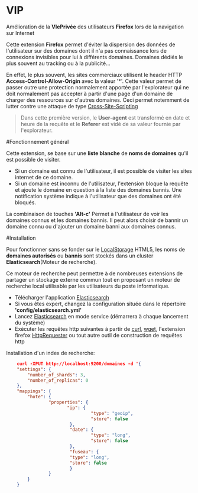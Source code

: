# VIP

Amélioration de la **VIePrivée** des utilisateurs **Firefox** lors de la navigation sur Internet

Cette extension **Firefox** permet d'éviter la dispersion des données de l'utilisateur sur des domaines dont il n'a pas connaissance lors de connexions invisibles pour lui à différents domaines. Domaines dédiés le plus souvent au tracking ou à la publicité...

En effet, le plus souvent, les sites commerciaux utilisent le header HTTP **Access-Control-Allow-Origin** avec la valeur '*'.
Cette valeur permet de passer outre une protection normalement apportée par l'explorateur qui ne doit normalement pas accepter à partir d'une page d'un domaine de charger des ressources sur d'autres domaines.
Ceci permet notemment de lutter contre une attaque de type [Cross-Site-Scripting](https://en.wikipedia.org/wiki/Cross-site_scripting)


> Dans cette première version, le **User-agent** est transformé en date et heure de la requête et le **Referer** est vidé de sa valeur fournie par l'explorateur.

#Fonctionnement général

Cette extension, se base sur une **liste blanche** de **noms de domaines** qu'il est possible de visiter.
- Si un domaine est connu de l'utilisateur, il est possible de visiter les sites internet de ce domaine.
- Si un domaine est inconnu de l'utilisateur, l'extension bloque la requête et ajoute le domaine en question à la liste des domaines bannis. Une notification système indique à l'utilisateur que des domaines ont été bloqués.

La combinaison de touches **'Alt-c'** Permet à l'utilisateur de voir les domaines connus et les domaines bannis.
Il peut alors choisir de bannir un domaine connu ou d'ajouter un domaine banni aux domaines connus.

#Installation

Pour fonctionner sans se fonder sur le [LocalStorage](http://www.w3.org/TR/webstorage/) HTML5, les noms de **domaines autorisés** ou **bannis** sont stockés dans un cluster **Elasticsearch**(Moteur de recherche).

Ce moteur de recherche peut permettre à de nombreuses extensions de partager un stockage externe commun tout en proposant un moteur de recherche local utilisable par les utilisateurs du poste informatique.

- Télécharger l'application [Elasticsearch](https://www.elastic.co/downloads/elasticsearch)
- Si vous êtes expert, changez la configuration située dans le répertoire **'config/elasticsearch.yml'**
- Lancez [Elasticsearch](https://www.elastic.co/downloads/elasticsearch) en mode service (démarrera à chaque lancement du système)
- Exécuter les requêtes http suivantes à partir de [curl](http://man.cx/curl), [wget](http://man.cx/wget), l'extension firefox [HttpRequester](https://addons.mozilla.org/fr/firefox/addon/httprequester/) ou tout autre outil de construction de requêtes http

Installation d'un index de recherche:
```json
    curl -XPUT http://localhost:9200/domaines -d '{
    "settings": {
        "number_of_shards": 3,
        "number_of_replicas": 0
    },
    "mappings": {
        "hote": {
                "properties": {
                       "ip": {
                                "type": "geoip",
                                "store": false
                        },
                        "date": {
                                "type": "long",
                                "store": false 
                        },
                        "fuseau": {
    			        "type": "long",
    			        "store": false
                        }
                }
        }
    }
```
